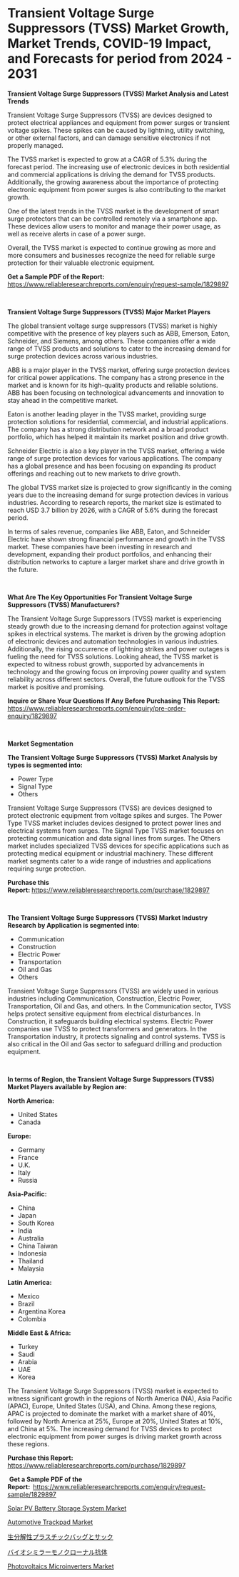 <p><h1>Transient Voltage Surge Suppressors (TVSS) Market Growth, Market Trends, COVID-19 Impact, and Forecasts for period from 2024 - 2031</h1></p><p><strong>Transient Voltage Surge Suppressors (TVSS) Market Analysis and Latest Trends</strong></p>
<p><p>Transient Voltage Surge Suppressors (TVSS) are devices designed to protect electrical appliances and equipment from power surges or transient voltage spikes. These spikes can be caused by lightning, utility switching, or other external factors, and can damage sensitive electronics if not properly managed.</p><p>The TVSS market is expected to grow at a CAGR of 5.3% during the forecast period. The increasing use of electronic devices in both residential and commercial applications is driving the demand for TVSS products. Additionally, the growing awareness about the importance of protecting electronic equipment from power surges is also contributing to the market growth.</p><p>One of the latest trends in the TVSS market is the development of smart surge protectors that can be controlled remotely via a smartphone app. These devices allow users to monitor and manage their power usage, as well as receive alerts in case of a power surge.</p><p>Overall, the TVSS market is expected to continue growing as more and more consumers and businesses recognize the need for reliable surge protection for their valuable electronic equipment.</p></p>
<p><strong>Get a Sample PDF of the Report:&nbsp;</strong> <a href="https://www.reliableresearchreports.com/enquiry/request-sample/1829897">https://www.reliableresearchreports.com/enquiry/request-sample/1829897</a></p>
<p>&nbsp;</p>
<p><strong>Transient Voltage Surge Suppressors (TVSS) Major Market Players</strong></p>
<p><p>The global transient voltage surge suppressors (TVSS) market is highly competitive with the presence of key players such as ABB, Emerson, Eaton, Schneider, and Siemens, among others. These companies offer a wide range of TVSS products and solutions to cater to the increasing demand for surge protection devices across various industries.</p><p>ABB is a major player in the TVSS market, offering surge protection devices for critical power applications. The company has a strong presence in the market and is known for its high-quality products and reliable solutions. ABB has been focusing on technological advancements and innovation to stay ahead in the competitive market.</p><p>Eaton is another leading player in the TVSS market, providing surge protection solutions for residential, commercial, and industrial applications. The company has a strong distribution network and a broad product portfolio, which has helped it maintain its market position and drive growth.</p><p>Schneider Electric is also a key player in the TVSS market, offering a wide range of surge protection devices for various applications. The company has a global presence and has been focusing on expanding its product offerings and reaching out to new markets to drive growth.</p><p>The global TVSS market size is projected to grow significantly in the coming years due to the increasing demand for surge protection devices in various industries. According to research reports, the market size is estimated to reach USD 3.7 billion by 2026, with a CAGR of 5.6% during the forecast period.</p><p>In terms of sales revenue, companies like ABB, Eaton, and Schneider Electric have shown strong financial performance and growth in the TVSS market. These companies have been investing in research and development, expanding their product portfolios, and enhancing their distribution networks to capture a larger market share and drive growth in the future.</p></p>
<p>&nbsp;</p>
<p><strong>What Are The Key Opportunities For Transient Voltage Surge Suppressors (TVSS) Manufacturers?</strong></p>
<p><p>The Transient Voltage Surge Suppressors (TVSS) market is experiencing steady growth due to the increasing demand for protection against voltage spikes in electrical systems. The market is driven by the growing adoption of electronic devices and automation technologies in various industries. Additionally, the rising occurrence of lightning strikes and power outages is fueling the need for TVSS solutions. Looking ahead, the TVSS market is expected to witness robust growth, supported by advancements in technology and the growing focus on improving power quality and system reliability across different sectors. Overall, the future outlook for the TVSS market is positive and promising.</p></p>
<p><strong>Inquire or Share Your Questions If Any Before Purchasing This Report:</strong> <a href="https://www.reliableresearchreports.com/enquiry/pre-order-enquiry/1829897">https://www.reliableresearchreports.com/enquiry/pre-order-enquiry/1829897</a></p>
<p>&nbsp;</p>
<p><strong>Market Segmentation</strong></p>
<p><strong>The Transient Voltage Surge Suppressors (TVSS) Market Analysis by types is segmented into:</strong></p>
<p><ul><li>Power Type</li><li>Signal Type</li><li>Others</li></ul></p>
<p><p>Transient Voltage Surge Suppressors (TVSS) are devices designed to protect electronic equipment from voltage spikes and surges. The Power Type TVSS market includes devices designed to protect power lines and electrical systems from surges. The Signal Type TVSS market focuses on protecting communication and data signal lines from surges. The Others market includes specialized TVSS devices for specific applications such as protecting medical equipment or industrial machinery. These different market segments cater to a wide range of industries and applications requiring surge protection.</p></p>
<p><strong>Purchase this Report:&nbsp;</strong><a href="https://www.reliableresearchreports.com/purchase/1829897">https://www.reliableresearchreports.com/purchase/1829897</a></p>
<p>&nbsp;</p>
<p><strong>The Transient Voltage Surge Suppressors (TVSS) Market Industry Research by Application is segmented into:</strong></p>
<p><ul><li>Communication</li><li>Construction</li><li>Electric Power</li><li>Transportation</li><li>Oil and Gas</li><li>Others</li></ul></p>
<p><p>Transient Voltage Surge Suppressors (TVSS) are widely used in various industries including Communication, Construction, Electric Power, Transportation, Oil and Gas, and others. In the Communication sector, TVSS helps protect sensitive equipment from electrical disturbances. In Construction, it safeguards building electrical systems. Electric Power companies use TVSS to protect transformers and generators. In the Transportation industry, it protects signaling and control systems. TVSS is also critical in the Oil and Gas sector to safeguard drilling and production equipment.</p></p>
<p>&nbsp;</p>
<p><strong>In terms of Region, the Transient Voltage Surge Suppressors (TVSS) Market Players available by Region are:</strong></p>
<p>
    <p> <strong> North America: </strong>
        <ul>
            <li>United States</li>
            <li>Canada</li>
        </ul>
        </p> 
    <p> <strong> Europe: </strong>
        <ul>
            <li>Germany</li>
            <li>France</li>
            <li>U.K.</li>
            <li>Italy</li>
            <li>Russia</li>
        </ul>
        </p> 
    <p> <strong> Asia-Pacific: </strong>
        <ul>
            <li>China</li>
            <li>Japan</li>
            <li>South Korea</li>
            <li>India</li>
            <li>Australia</li>
            <li>China Taiwan</li>
            <li>Indonesia</li>
            <li>Thailand</li>
            <li>Malaysia</li>
        </ul>
        </p> 
    <p> <strong> Latin America: </strong>
        <ul>
            <li>Mexico</li>
            <li>Brazil</li>
            <li>Argentina Korea</li>
            <li>Colombia</li>
        </ul>
        </p> 
    <p> <strong> Middle East & Africa: </strong>
        <ul>
            <li>Turkey</li>
            <li>Saudi</li>
            <li>Arabia</li>
            <li>UAE</li>
            <li>Korea</li>
        </ul>
    </p>
    </p>
<p><p>The Transient Voltage Surge Suppressors (TVSS) market is expected to witness significant growth in the regions of North America (NA), Asia Pacific (APAC), Europe, United States (USA), and China. Among these regions, APAC is projected to dominate the market with a market share of 40%, followed by North America at 25%, Europe at 20%, United States at 10%, and China at 5%. The increasing demand for TVSS devices to protect electronic equipment from power surges is driving market growth across these regions.</p></p>
<p><strong>Purchase this Report: </strong><a href="https://www.reliableresearchreports.com/purchase/1829897">https://www.reliableresearchreports.com/purchase/1829897</a></p>
<p>&nbsp;<strong>Get a Sample PDF of the Report:&nbsp;&nbsp;</strong><a href="https://www.reliableresearchreports.com/enquiry/request-sample/1829897">https://www.reliableresearchreports.com/enquiry/request-sample/1829897</a></p>
<p><strong></strong></p>
<p><p><a href="https://github.com/brentleyjimmiealvaradoz4l1rea/Market-Research-Report-List-1/blob/main/solar-pv-battery-storage-system-market.md">Solar PV Battery Storage System Market</a></p><p><a href="https://issuu.com/reportprime-2/docs/automotive-trackpad-market-size-2030.pptx">Automotive Trackpad Market</a></p><p><a href="https://github.com/vlcostes/Market-Research-Report-List-1/blob/main/728223916856.md">生分解性プラスチックバッグとサック</a></p><p><a href="https://github.com/EstaSprer20231/Market-Research-Report-List-1/blob/main/990226016857.md">バイオシミラーモノクローナル抗体</a></p><p><a href="https://github.com/eeaveuhhh/Market-Research-Report-List-2/blob/main/photovoltaics-microinverters-market.md">Photovoltaics Microinverters Market</a></p></p>
